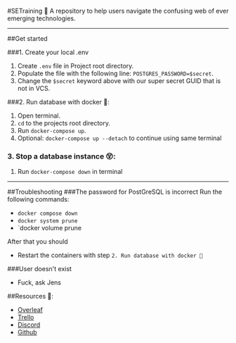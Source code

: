 #SETraining 🏃
A repository to help users navigate the confusing web of ever emerging technologies.
________
##Get started

###1. Create your local .env
1. Create `.env` file in Project root directory.
2. Populate the file with the following line: `POSTGRES_PASSWORD=$secret`.
3. Change the `$secret` keyword above with our super secret GUID that is not in VCS.

###2. Run database with docker 🐳:
1. Open terminal.
2. `cd` to the projects root directory.
3. Run `docker-compose up`.
4. Optional: `docker-compose up --detach` to continue using same terminal

### 3. Stop a database instance 😵:
1. Run `docker-compose down` in terminal
_____

##Troubleshooting
###The password for PostGreSQL is incorrect
Run the following commands:
- `docker compose down`
- `docker system prune`
- `docker volume prune

After that you should 
- Restart the containers with step `2. Run database with docker 🐳`

###User doesn't exist
- Fuck, ask Jens

##Resources 🔗:
- [Overleaf](https://www.overleaf.com/9249462866zsfhsbjmvxmg)
- [Trello](https://trello.com/invite/b/C1tRzypF/1aef96c54dce7720d977a2b082b4ba0e/bdsa-project)
- [Discord](https://discord.gg/vGYScYvGRj)
- [Github](https://github.com/MLFlexer/BDSAProject)
